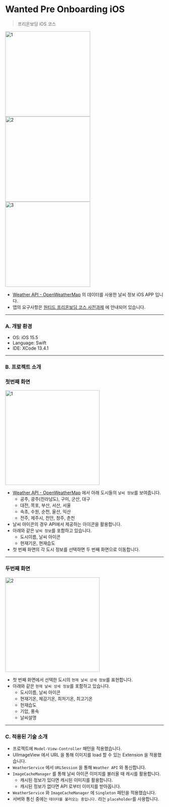 # Wanted Pre Onboarding iOS  
> 프리온보딩 iOS 코스  

<img width="270" alt="1" src="https://user-images.githubusercontent.com/63276842/189526558-220cf35c-5242-4fe2-b7cb-4dd0b02df735.png"> <img width="270" alt="2" src="https://user-images.githubusercontent.com/63276842/189526562-ace6ea21-5487-4f36-ae4e-85c367893145.png"> <img width="270" alt="3" src="https://user-images.githubusercontent.com/63276842/189526565-460d9f1e-9e00-4f75-b1cb-61577f2fffdb.png">

* [Weather API - OpenWeatherMap](https://openweathermap.org/api) 의 데이터를 사용한 날씨 정보 iOS APP 입니다.  
* 앱의 요구사항은 [원티드 프리온보딩 코스 사전과제](https://yagomacademy.notion.site/4eb46f9eb3a442efb9d0856b72f15b74) 에 안내되어 있습니다.  
***

### A. 개발 환경  
* OS: iOS 15.5  
* Language: Swift  
* IDE: XCode 13.4.1  
***

### B. 프로젝트 소개  
### 첫번째 화면  
<img width="300" alt="1" src="https://user-images.githubusercontent.com/63276842/189526558-220cf35c-5242-4fe2-b7cb-4dd0b02df735.png">

* [Weather API - OpenWeatherMap](https://openweathermap.org/api) 에서 아래 도시들의 `날씨 정보`를 보여줍니다.  
  * 공주, 광주(전라남도), 구미, 군산, 대구
  * 대전, 목포, 부산, 서산, 서울  
  * 속초, 수원, 순천, 울산, 익산  
  * 전주, 제주시, 천안, 청주, 춘천  
* 날씨 아이콘의 경우 API에서 제공하는 아이콘을 활용합니다.  
* 아래와 같은 `날씨 정보`를 포함하고 있습니다.  
  * 도시이름, 날씨 아이콘  
  * 현재기온, 현재습도  
* 첫 번째 화면의 각 도시 정보를 선택하면 두 번째 화면으로 이동합니다.  
***

### 두번째 화면  
<img width="300" alt="2" src="https://user-images.githubusercontent.com/63276842/189526562-ace6ea21-5487-4f36-ae4e-85c367893145.png">

* 첫 번째 화면에서 선택한 도시의 `현재 날씨 상세 정보`를 표현합니다.  
* 아래와 같은 `현재 날씨 상세 정보`를 포함하고 있습니다.  
  * 도시이름, 날씨 아이콘  
  * 현재기온, 체감기온, 최저기온, 최고기온  
  * 헌재습도  
  * 기압, 풍속  
  * 날씨설명  
***

### C. 적용된 기술 소개  
* 프로젝트에 `Model-View-Controller` 패턴을 적용했습니다.  
* UIImageView 에서 URL 을 통해 이미지를 load 할 수 있는 Extension 을 적용했습니다.  
* `WeatherService` 에서 `URLSession` 을 통해 `Weather API` 와 통신합니다.  
* `ImageCacheManager` 를 통해 날씨 아이콘 이미지를 불러올 때 캐시를 활용합니다.  
  * 캐시된 정보가 있다면 캐시된 이미지를 활용합니다.  
  * 캐시된 정보가 없다면 API 로부터 이미지를 받아옵니다.  
* `WeatherService` 와 `ImageCacheManager` 에 `Singleton` 패턴을 적용했습니다.  
* 서버와 통신 중에는 `데이터를 불러오는 중입니다.` 라는 `placeholder`를 사용합니다.  
